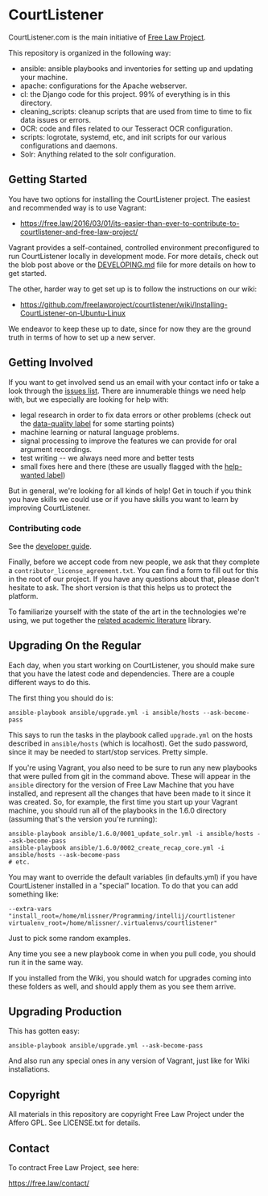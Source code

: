 # CourtListener

CourtListener.com is the main initiative of [Free Law Project][flp].

This repository is organized in the following way:

 - ansible: ansible playbooks and inventories for setting up and updating your machine.
 - apache: configurations for the Apache webserver.
 - cl: the Django code for this project. 99% of everything is in this directory.
 - cleaning_scripts: cleanup scripts that are used from time to time to fix data issues or errors.
 - OCR: code and files related to our Tesseract OCR configuration.
 - scripts: logrotate, systemd, etc, and init scripts for our various configurations and daemons.
 - Solr: Anything related to the solr configuration.


## Getting Started

You have two options for installing the CourtListener project. The easiest and recommended way is to use Vagrant:
  
 - https://free.law/2016/03/01/its-easier-than-ever-to-contribute-to-courtlistener-and-free-law-project/

Vagrant provides a self-contained, controlled environment preconfigured to run CourtListener locally in development mode. For more details, check out the blob post above or the [DEVELOPING.md](DEVELOPING.md) file for more details on how to get started.

The other, harder way to get set up is to follow the instructions on our wiki:

 - https://github.com/freelawproject/courtlistener/wiki/Installing-CourtListener-on-Ubuntu-Linux

We endeavor to keep these up to date, since for now they are the ground truth in terms of how to set up a new server.


## Getting Involved

If you want to get involved send us an email with your contact info or take a look through the [issues list][issues]. There are innumerable things we need help with, but we especially are looking for help with:

 - legal research in order to fix data errors or other problems (check out the [data-quality label][dq] for some starting points)
 - machine learning or natural language problems. 
 - signal processing to improve the features we can provide for oral argument recordings.
 - test writing -- we always need more and better tests
 - small fixes here and there (these are usually flagged with the [help-wanted label][hw])

But in general, we're looking for all kinds of help! Get in touch if you think you have skills we could use or if you have skills you want to learn by improving CourtListener.

### Contributing code

See the [developer guide][developing].

Finally, before we accept code from new people, we ask that they complete a `contributor_license_agreement.txt`. You can find a form to fill out for this in the root of our project. If you have any questions about that, please don't hesitate to ask. The short version is that this helps us to protect the platform.

To familiarize yourself with the state of the art in the technologies we're using,
 we put together the [related academic literature](https://github.com/freelawproject/related-literature) library.


## Upgrading On the Regular

Each day, when you start working on CourtListener, you should make sure that you have the latest code and dependencies. There are a couple different ways to do this. 
 
The first thing you should do is:

    ansible-playbook ansible/upgrade.yml -i ansible/hosts --ask-become-pass
    
This says to run the tasks in the playbook called `upgrade.yml` on the hosts described in `ansible/hosts` (which is localhost). Get the sudo password, since it may be needed to start/stop services. Pretty simple. 

If you're using Vagrant, you also need to be sure to run any new playbooks that were pulled from git in the command above. These will appear in the `ansible` directory for the version of Free Law Machine that you have installed, and represent all the changes that have been made to it since it was created. So, for example, the first time you start up your Vagrant machine, you should run all of the playbooks in the 1.6.0 directory (assuming that's the version you're running):

    ansible-playbook ansible/1.6.0/0001_update_solr.yml -i ansible/hosts --ask-become-pass
    ansible-playbook ansible/1.6.0/0002_create_recap_core.yml -i ansible/hosts --ask-become-pass
    # etc.

You may want to override the default variables (in defaults.yml) if you have CourtListener installed in a "special" location. To do that you can add something like:

    --extra-vars "install_root=/home/mlissner/Programming/intellij/courtlistener virtualenv_root=/home/mlissner/.virtualenvs/courtlistener"

Just to pick some random examples. 

Any time you see a new playbook come in when you pull code, you should run it in the same way.

If you installed from the Wiki, you should watch for upgrades coming into these folders as well, and should apply them as you see them arrive.


## Upgrading Production

This has gotten easy:

    ansible-playbook ansible/upgrade.yml --ask-become-pass

And also run any special ones in any version of Vagrant, just like for Wiki installations.


## Copyright

All materials in this repository are copyright Free Law Project under the Affero GPL. See LICENSE.txt for details.


## Contact

To contract Free Law Project, see here:

https://free.law/contact/



[issues]: https://github.com/freelawproject/courtlistener/issues
[trel]: https://trello.com/b/l0qS4yhd/assistance-needed
[hw]: https://github.com/freelawproject/courtlistener/labels/help%20wanted
[dq]: https://github.com/freelawproject/courtlistener/labels/data-quality
[flp]: https://free.law/
[developing]: https://github.com/freelawproject/courtlistener/blob/master/DEVELOPING.md
